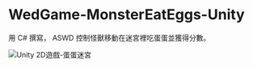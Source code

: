# WedGame-MonsterEatEggs-Unity

用 C# 撰寫， ASWD 控制怪獸移動在迷宮裡吃蛋蛋並獲得分數。

![Unity 2D遊戲-蛋蛋迷宮](https://user-images.githubusercontent.com/45446409/235061412-90e72438-6728-453d-af10-8e432d588af0.png)

